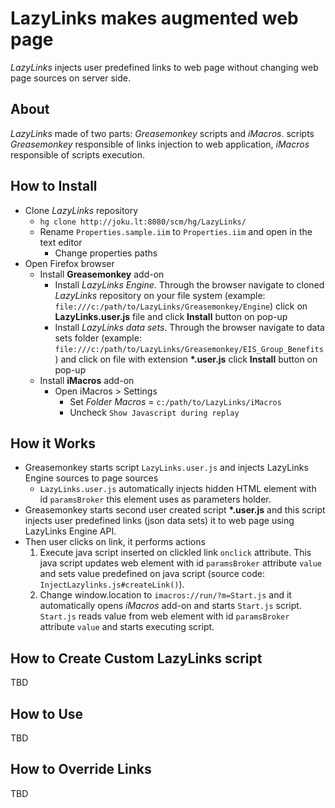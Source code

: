 # LazyLinks makes augmented web page
*LazyLinks* injects user predefined links to web page without changing web page sources on server side. 

## About 
*LazyLinks* made of two parts: *Greasemonkey* scripts and *iMacros*. scripts *Greasemonkey* responsible of links injection to web application, *iMacros* responsible of scripts execution.

## How to Install
- Clone *LazyLinks* repository
    + `hg clone http://joku.lt:8080/scm/hg/LazyLinks/`
    + Rename `Properties.sample.iim` to `Properties.iim` and open in the text editor
        * Change properties paths
- Open Firefox browser
    + Install **Greasemonkey** add-on
        * Install *LazyLinks Engine*. Through the browser navigate to cloned *LazyLinks* repository on your file system (example: `file:///c:/path/to/LazyLinks/Greasemonkey/Engine`) click on **LazyLinks.user.js** file and click **Install** button on pop-up
        * Install *LazyLinks data sets*. Through the browser navigate to data sets folder (example: `file:///c:/path/to/LazyLinks/Greasemonkey/EIS_Group_Benefits`) and click on file with extension **\*.user.js**  click **Install** button on pop-up
    + Install **iMacros** add-on 
        * Open iMacros > Settings 
            - Set *Folder Macros* = `c:/path/to/LazyLinks/iMacros`
            - Uncheck `Show Javascript during replay`

## How it Works
- Greasemonkey starts script `LazyLinks.user.js` and injects  LazyLinks Engine sources to page sources
    + `LazyLinks.user.js` automatically injects hidden HTML element with id `paramsBroker` this element uses as parameters holder.
- Greasemonkey starts second user created script **\*.user.js** and this script injects  user predefined links (json data sets) it to web page using LazyLinks Engine API.
- Then user clicks on link, it performs actions
    1. Execute java script inserted on clickled link `onclick` attribute. This java script updates web element with id `paramsBroker`  attribute `value`  and sets value predefined on java script (source code: `InjectLazylinks.js#createLink()`). 
    2. Change window.location to `imacros://run/?m=Start.js` and it automatically opens *iMacros* add-on and starts `Start.js` script. `Start.js` reads value from web element with id `paramsBroker`  attribute `value` and starts executing script.

## How to Create Custom LazyLinks script
TBD

## How to Use
TBD

## How to Override Links
TBD
